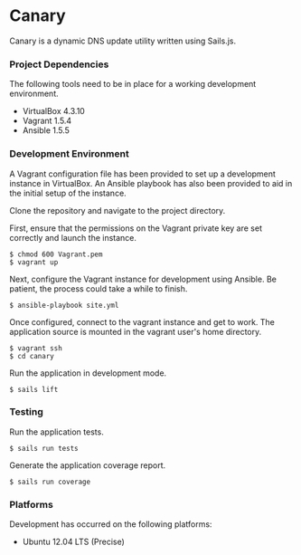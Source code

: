 # Canary

Canary is a dynamic DNS update utility written using Sails.js.


### Project Dependencies

The following tools need to be in place for a working development environment.

* VirtualBox 4.3.10
* Vagrant 1.5.4
* Ansible 1.5.5


### Development Environment

A Vagrant configuration file has been provided to set up a development instance in VirtualBox. An Ansible playbook has also been provided to aid in the initial setup of the instance.

Clone the repository and navigate to the project directory.

First, ensure that the permissions on the Vagrant private key are set correctly and launch the instance.

    $ chmod 600 Vagrant.pem
    $ vagrant up

Next, configure the Vagrant instance for development using Ansible. Be patient, the process could take a while to finish.

    $ ansible-playbook site.yml

Once configured, connect to the vagrant instance and get to work. The application source is mounted in the vagrant user's home directory.

    $ vagrant ssh
    $ cd canary

Run the application in development mode.

    $ sails lift


### Testing

Run the application tests.

    $ sails run tests

Generate the application coverage report.

    $ sails run coverage


### Platforms

Development has occurred on the following platforms:

* Ubuntu 12.04 LTS (Precise)

